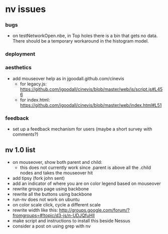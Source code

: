 nv issues
==============
### bugs
- on testNetworkOpen.nbe, in Top holes there is a bin that gets no data. There should be a temporary workaround in the histogram model.

### deployment

### aesthetics
- add mouseover help as in jgoodall.github.com/cinevis
  - for legacy.js: https://github.com/jgoodall/cinevis/blob/master/web/js/script.js#L456
  - for index.html: https://github.com/jgoodall/cinevis/blob/master/web/index.html#L51 

### feedback
- set up a feedback mechanism for users (maybe a short survey with comments?)

nv 1.0 list
--------------
- on mouseover, show both parent and child:
  - this does not currently work since .parent is above all the .child nodes and takes the mouseover hit
- add tipsy (fork john sent)
- add an indicator of where you are on color legend based on mouseover
- rewrite groups page using backbone
- rewrite all the buttons using backbone
- run-nv does not work on ubuntu
- on color scale click, cycle a different scale
- rewrite width like this: http://groups.google.com/forum/?fromgroups=#!topic/d3-js/n-UDJQfuHlI 
- make script and instructions to install this beside Nessus
- consider a post on using grep with nv
